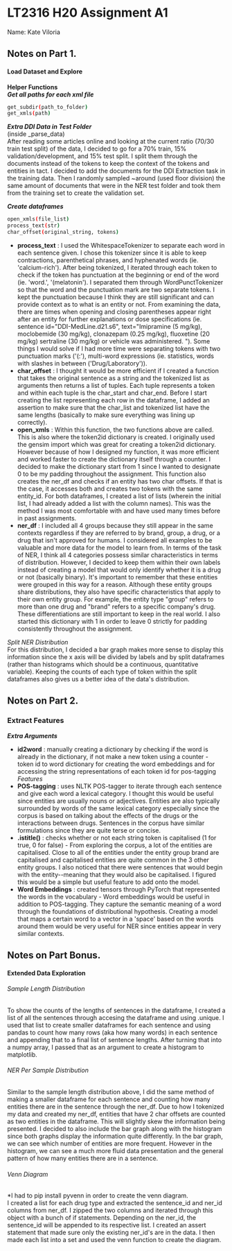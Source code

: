 # LT2316 H20 Assignment A1

Name: Kate Viloria  

## Notes on Part 1.
#### Load Dataset and Explore  

__Helper Functions__  
**_Get all paths for each xml file_**  
```bash
get_subdir(path_to_folder)
get_xmls(path)  

```  
**_Extra DDI Data in Test Folder_**    
(inside _parse_data)  
After reading some articles online and looking at the current ratio (70/30 train test split) of the data, I decided to go for a 70% train, 15% validation/development, and 15% test split. I split them through the documents instead of the tokens to keep the context of the tokens and entities in tact. I decided to add the documents for the DDI Extraction task in the training data. Then I randomly sampled ~around (used floor division) the same amount of documents that were in the NER test folder and took them from the training set to create the validation set. 

**_Create dataframes_**  
```bash
open_xmls(file_list)
process_text(str)
char_offset(original_string, tokens)
```  
- **process_text** : I used the WhitespaceTokenizer to separate each word in each sentence given. I chose this tokenizer since it is able to keep contractions, parenthetical phrases, and hyphenated words (ie. 'calcium-rich'). After being tokenized, I iterated through each token to check if the token has punctuation at the beginning or end of the word (ie. 'word.', '(melatonin'). I separated them through WordPunctTokenizer so that the word and the punctuation mark are two separate tokens. I kept the punctuation because I think they are still significant and can provide context as to what is an entity or not. From examining the data, there are times when opening and closing parentheses appear right after an entity for further explanations or dose specifications (ie. sentence id="DDI-MedLine.d21.s6", text="Imipramine (5 mg/kg), moclobemide (30 mg/kg), clonazepam (0.25 mg/kg), fluoxetine (20 mg/kg) sertraline (30 mg/kg) or vehicle was administered. "). Some things I would solve if I had more time were separating tokens with two punctuation marks ('(:'), multi-word expressions (ie. statistics, words with slashes in between ('Drug/Laboratory')).  
- **char_offset** : I thought it would be more efficient if I created a function that takes the original sentence as a string and the tokenized list as arguments then returns a list of tuples. Each tuple represents a token and within each tuple is the char_start and char_end. Before I start creating the list representing each row in the dataframe, I added an assertion to make sure that the char_list and tokenized list have the same lengths (basically to make sure everything was lining up correctly).  
- **open_xmls** : Within this function, the two functions above are called. This is also where the token2id dictionary is created. I originally used the gensim import which was great for creating a token2id dictionary. However because of how I designed my function, it was more efficient and worked faster to create the dictionary itself through a counter. I decided to make the dictionary start from 1 since I wanted to designate 0 to be my padding throughout the assignment. This function also creates the ner_df and checks if an entity has two char offsets. If that is the case, it accesses both and creates two tokens with the same entity_id. For both dataframes, I created a list of lists (wherein the initial list, I had already added a list with the column names). This was the method I was most comfortable with and have used many times before in past assignments.  
- **ner_df** : I included all 4 groups because they still appear in the same contexts regardless if they are referred to by brand, group, a drug, or a drug that isn't approved for humans. I considered all examples to be valuable and more data for the model to learn from. In terms of the task of NER, I think all 4 categories possess similar characteristics in terms of distribution. However, I decided to keep them within their own labels instead of creating a model that would only identify whether it is a drug or not (basically binary). It's important to remember that these entities were grouped in this way for a reason. Although these entity groups share distributions, they also have specific characteristics that apply to their own entity group. For example, the entity type "group" refers to more than one drug and "brand" refers to a specific company's drug. These differentiations are still important to keep in the real world.  I also started this dictionary with 1 in order to leave 0 strictly for padding consistently throughout the assignment.  

_Split NER Distribution_  
For this distribution, I decided a bar graph makes more sense to display this information since the x axis will be divided by labels and by split dataframes (rather than histograms which should be a continuous, quantitative variable). Keeping the counts of each type of token within the split dataframes also gives us a better idea of the data's distribution.  

 
## Notes on Part 2.
### Extract Features  
**_Extra Arguments_**   
- **id2word** : manually creating a dictionary by checking if the word is already in the dictionary, if not make a new token using a counter - token id to word dictionary for creating the word embeddings and for accessing the string representations of each token id for pos-tagging  
_Features_  
- **POS-tagging** : uses NLTK POS-tagger to iterate through each sentence and give each word a lexical category. I thought this would be useful since entities are usually nouns or adjectives. Entities are also typically surrounded by words of the same lexical category especially since the corpus is based on talking about the effects of the drugs or the interactions between drugs. Sentences in the corpus have similar formulations since they are quite terse or concise. 
- **.istitle()** : checks whether or not each string token is capitalised (1 for true, 0 for false) - From exploring the corpus, a lot of the entities are capitalised. Close to all of the entities under the entity group brand are capitalised and capitalised entities are quite common in the 3 other entity groups. I also noticed that there were sentences that would begin with the entity--meaning that they would also be capitalised. I figured this would be a simple but useful feature to add onto the model. 
- **Word Embeddings** : created tensors through PyTorch that represented the words in the vocabulary - Word embeddings would be useful in addition to POS-tagging. They capture the semantic meaning of a word through the foundations of distributional hypothesis. Creating a model that maps a certain word to a vector in a 'space' based on the words around them would be very useful for NER since entities appear in very similar contexts.  

## Notes on Part Bonus.  
#### Extended Data Exploration  
###### Sample Length Distribution  
To show the counts of the lengths of sentences in the dataframe, I created a list of all the sentences through accesing the dataframe and using .unique. I used that list to create smaller dataframes for each sentence and using pandas to count how many rows (aka how many words) in each sentence and appending that to a final list of sentence lengths. After turning that into a numpy array, I passed that as an argument to create a histogram to matplotlib.  
###### NER Per Sample Distribution  
Similar to the sample length distribution above, I did the same method of making a smaller dataframe for each sentence and counting how many entities there are in the sentence through the ner_df. Due to how I tokenized my data and created my ner_df, entities that have 2 char offsets are counted as two entities in the dataframe. This will slightly skew the information being presented. I decided to also include the bar graph along with the histogram since both graphs display the information quite differently. In the bar graph, we can see which number of entities are more frequent. However in the histogram, we can see a much more fluid data presentation and the general pattern of how many entities there are in a sentence.
###### Venn Diagram  
*I had to pip install pyvenn in order to create the venn diagram.   
I created a list for each drug type and extracted the sentence_id and ner_id columns from ner_df. I zipped the two columns and iterated through this object with a bunch of if statements. Depending on the ner_id, the sentence_id will be appended to its respective list. I created an assert statement that made sure only the existing ner_id's are in the data. I then made each list into a set and used the venn function to create the diagram.  
